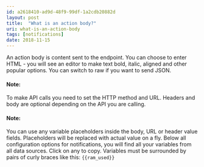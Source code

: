 ```yaml
---
id: a2618410-ad9d-48f9-99df-1a2cdb20882d
layout: post
title:  "What is an action body?"
uri: what-is-an-action-body
tags: [notifications]
date: 2018-11-15
---
```


An action body is content sent to the endpoint. You can choose to enter HTML - you will see an editor to make text bold, italic, aligned and other popular options. You can switch to raw if you want to send JSON.

<!-- more -->

#### Note:

To make API calls you need to set the HTTP method and URL. Headers and body are optional depending on the API you are calling.

#### Note:

You can use any variable placeholders inside the body, URL or header value fields. Placeholders will be replaced with actual value on a fly. Below all configuration options for <wiki>notifications</wiki>, you will find all your variables from all data sources. Click on any to copy. Variables must be surrounded by pairs of curly braces like this: `{{ram_used}}`